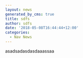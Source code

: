 ```yaml
---
layout: news
generated_by_cms: true
title: sdfs
author: sdfs
date: '2018-05-08T16:44:44+12:00'
categories:
  - Nav News
---
```

asadsadasdasdaaassaa
